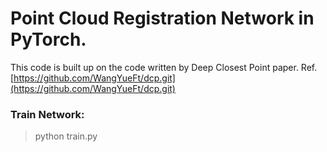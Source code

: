 # Point Cloud Registration Network in PyTorch.

This code is built up on the code written by Deep Closest Point paper.
Ref. [https://github.com/WangYueFt/dcp.git](https://github.com/WangYueFt/dcp.git)

### Train Network:
>python train.py
